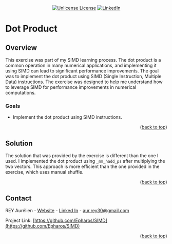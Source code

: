 ﻿<a id="readme-top"></a>

<div align="center">

[![Unlicense License][license-shield]][license-url]
[![LinkedIn][linkedin-shield]][linkedin-url]

</div>

# Dot Product

## Overview

This exercise was part of my SIMD learning process. The dot product is a common operation in many numerical applications, and implementing it using SIMD can lead to significant performance improvements. The goal was to implement the dot product using SIMD (Single Instruction, Multiple Data) instructions. The exercise was designed to help me understand how to leverage SIMD for performance improvements in numerical computations.

### Goals

- Implement the dot product using SIMD instructions.

<p align="right">(<a href="#readme-top">back to top</a>)</p>

## Solution

The solution that was provided by the exercise is different than the one I used. I implemented the dot product using `_mm_hadd_ps` after multiplying the two vectors. This approach is more efficient than the one provided in the exercise, which uses manual shuffle.

<p align="right">(<a href="#readme-top">back to top</a>)</p>

## Contact

REY Aurélien - [Website](http://www.epharos.fr/) - [Linked In][linkedin-url] - aur.rey30@gmail.com

Project Link: [https://github.com/Epharos/SIMD](https://github.com/Epharos/SIMD)

<p align="right">(<a href="#readme-top">back to top</a>)</p>

[license-shield]: https://img.shields.io/github/license/othneildrew/Best-README-Template.svg?style=for-the-badge
[license-url]: https://github.com/Epharos/SIMD/blob/master/LICENSE.txt
[linkedin-shield]: https://img.shields.io/badge/-LinkedIn-black.svg?style=for-the-badge&logo=linkedin&color=0a66c2
[linkedin-url]: https://www.linkedin.com/in/aur%C3%A9lien-rey-b06039145/